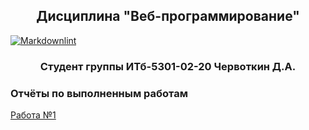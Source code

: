 ## <center>Дисциплина "Веб-программирование"</center>

[![Markdownlint](https://github.com/Dimitricas1/web-development/actions/workflows/markdownlint.yml/badge.svg?branch=main)](https://github.com/Dimitricas1/web-development/actions/workflows/markdownlint.yml)

### <center>Студент группы ИТб-5301-02-20 Червоткин Д.А.</center>

### Отчёты по выполненным работам

[Работа №1](/Reports/Work1.md)
